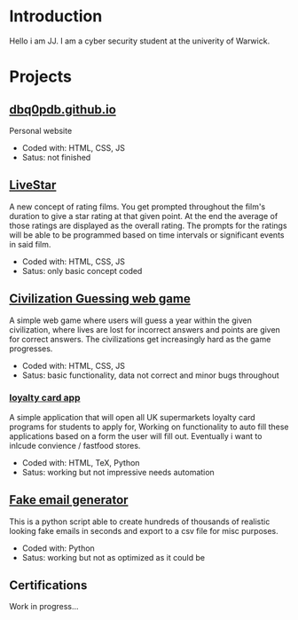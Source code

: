 	
# Introduction

Hello i am JJ. I am a cyber security student at the univerity of Warwick.

# Projects

## [dbq0pdb.github.io](https://github.com/dbq0pdb/dbq0pdb.github.io)

Personal website 

- Coded with: HTML, CSS, JS
- Satus: not finished


## [LiveStar](https://github.com/dbq0pdb/LiveStar)

A new concept of rating films. You get prompted throughout the film's duration to give a star rating at that given point. At the end the average of those ratings are displayed as the overall rating. The prompts for the ratings will be able to be programmed based on time intervals or significant events in said film.

- Coded with: HTML, CSS, JS
- Satus: only basic concept coded


## [Civilization Guessing web game](https://github.com/dbq0pdb/civ-guesser)

A simple web game where users will guess a year within the given civilization, where lives are lost for incorrect answers and points are given for correct answers. The civilizations get increasingly hard as the game progresses. 

- Coded with: HTML, CSS, JS
- Satus: basic functionality, data not correct and minor bugs throughout


### [loyalty card app](https://github.com/dbq0pdb/loyalty_card_app)

A simple application that will open all UK supermarkets loyalty card programs for students to apply for, Working on functionality to auto fill these applications based on a form the user will fill out. Eventually i want to inlcude convience / fastfood stores.

- Coded with: HTML, TeX, Python
- Satus: working but not impressive needs automation

## [Fake email generator](https://github.com/dbq0pdb/fakeEmails)

This is a python script able to create hundreds of thousands of realistic looking fake emails in seconds and export to a csv file for misc purposes.

- Coded with: Python
- Satus: working but not as optimized as it could be


## Certifications

Work in progress...

